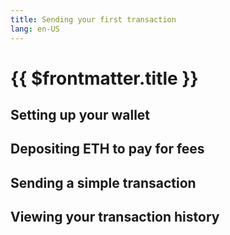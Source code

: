```yaml
---
title: Sending your first transaction
lang: en-US
---
```


# {{ $frontmatter.title }}

## Setting up your wallet

## Depositing ETH to pay for fees

## Sending a simple transaction

## Viewing your transaction history
